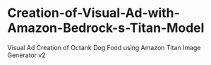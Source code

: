 # Creation-of-Visual-Ad-with-Amazon-Bedrock-s-Titan-Model
Visual Ad Creation of Octank Dog Food using Amazon Titan Image Generator v2
